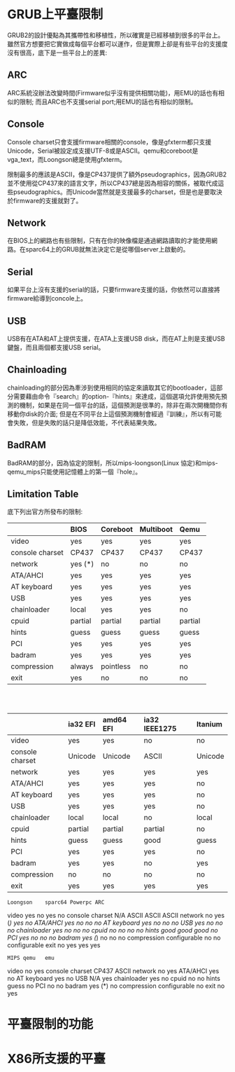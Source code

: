 # GRUB上平臺限制

GRUB2的設計優點為其攜帶性和移植性，所以確實是已經移植到很多的平台上。雖然官方想要把它實做成每個平台都可以運作，但是實際上卻是有些平台的支援度沒有很高，底下是一些平台上的差異:

## ARC

ARC系統沒辦法改變時間\(Firmware似乎沒有提供相關功能\)，用EMU的話也有相似的限制; 而且ARC也不支援serial port;用EMU的話也有相似的限制。

## Console

Console charset只會支援firmware相關的console，像是gfxterm都只支援Unicode，Serial被設定成支援UTF-8或是ASCII。qemu和coreboot是vga\_text，而Loongson總是使用gfxterm。

限制最多的應該是ASCII，像是CP437提供了額外pseudographics，因為GRUB2並不使用從CP437來的語言文字，所以CP437總是因為相容的關係，被取代成這些pseudographics。而Unicode當然就是支援最多的charset，但是也是要取決於firmware的支援就對了。

## Network

在BIOS上的網路也有些限制，只有在你的映像檔是通過網路讀取的才能使用網路。在sparc64上的GRUB就無法決定它是從哪個server上啟動的。

## Serial

如果平台上沒有支援的serial的話，只要firmware支援的話，你依然可以直接將firmware給導到concole上。

## USB

USB有在ATA和AT上提供支援，在ATA上支援USB disk，而在AT上則是支援USB鍵盤，而且兩個都支援USB serial。

## Chainloading

chainloading的部分因為牽涉到使用相同的協定來讀取其它的bootloader，這部分需要藉由命令『search』的option-『hints』來達成，這個選項允許使用預先預測的機制，如果是在同一個平台的話，這個預測是很準的，除非在兩次開機間你有移動你disk的介面; 但是在不同平台上這個預測機制會經過『訓練』，所以有可能會失敗，但是失敗的話只是降低效能，不代表結果失敗。

## BadRAM

BadRAM的部分，因為協定的限制，所以mips-loongson\(Linux 協定\)和mips-qemu\_mips只能使用記憶體上的第一個『hole』。

## Limitation Table

底下列出官方所發布的限制:


|      |BIOS  |Coreboot|Multiboot|Qemu|
| :--- | :--- |:---    |:---     |:---|  
| video|yes   |yes     |yes      |yes |  
|console charset|    CP437|    CP437|    CP437|    CP437|  
|network|    yes \(\*\)|    no|    no|    no|  
|ATA/AHCI|    yes|    yes|    yes|    yes|  
|AT keyboard|    yes|    yes|    yes|    yes|  
|USB|    yes|    yes|    yes|    yes|  
|chainloader|    local|    yes|    yes|    no|  
|cpuid|    partial|    partial|    partial|    partial|  
|hints|    guess|    guess|    guess|    guess|  
|PCI|    yes|    yes|    yes|    yes|  
|badram|    yes|    yes|    yes|    yes|  
|compression|    always|    pointless|    no|    no|  
|exit    |yes    |no    |no    |no|
<br>
<br>

|	|ia32 EFI|	amd64 EFI|	ia32 IEEE1275|	Itanium|
| :--- | :--- |:---    |:---     |:---|  
|video|	yes|	yes|	no|	no|
|console charset|Unicode|Unicode|ASCII|Unicode|
|network|	yes|	yes|	yes|	yes|
|ATA/AHCI|	yes|	yes|	yes|	no|
|AT keyboard|	yes|	yes|	yes|	no|
|USB|	yes|	yes|	yes|	no|
|chainloader|	local|	local|	no|	local|
|cpuid|	partial|partial|partial|no|
|hints|	guess|	guess|	good|	guess|
|PCI|	yes|	yes|	yes|	no|
|badram|	yes|	yes|	no|	yes|
|compression|	no|	no|	no|	no|
|exit|	yes|	yes|	yes|	yes|

	Loongson	sparc64	Powerpc	ARC
video	yes	no	yes	no
console charset	N/A	ASCII	ASCII	ASCII
network	no	yes (*)	yes	no
ATA/AHCI	yes	no	no	no
AT keyboard	yes	no	no	no
USB	yes	no	no	no
chainloader	yes	no	no	no
cpuid	no	no	no	no
hints	good	good	good	no
PCI	yes	no	no	no
badram	yes (*)	no	no	no
compression	configurable	no	no	configurable
exit	no	yes	yes	yes

	MIPS qemu	emu
video	no	yes
console charset	CP437	ASCII
network	no	yes
ATA/AHCI	yes	no
AT keyboard	yes	no
USB	N/A	yes
chainloader	yes	no
cpuid	no	no
hints	guess	no
PCI	no	no
badram	yes (*)	no
compression	configurable	no
exit	no	yes

# 平臺限制的功能

# X86所支援的平臺



